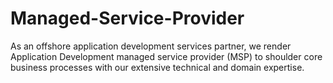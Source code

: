 # Managed-Service-Provider
As an offshore application development services partner, we render Application Development managed service provider (MSP) to shoulder core business processes with our extensive technical and domain expertise.

